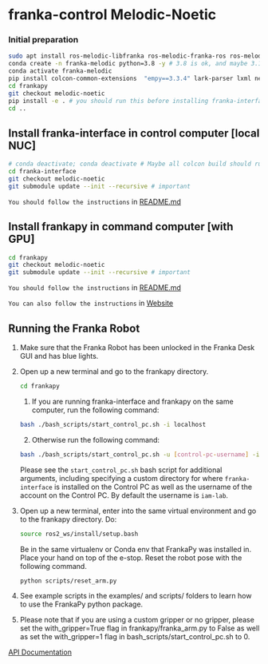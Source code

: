 # franka-control Melodic-Noetic

### Initial preparation
``` bash 
sudo apt install ros-melodic-libfranka ros-melodic-franka-ros ros-melodic-control-msgs # you can change to noetic
conda create -n franka-melodic python=3.8 -y # 3.8 is ok, and maybe 3.10 is also ok, but we recommend 3.8 for stable
conda activate franka-melodic
pip install colcon-common-extensions  "empy==3.3.4" lark-parser lxml netifaces pyyaml rosdistro vcstool setuptools
cd frankapy 
git checkout melodic-noetic
pip install -e . # you should run this before installing franka-interface
cd ..
```
## Install franka-interface in control computer [local NUC]
```bash 
# conda deactivate; conda deactivate # Maybe all colcon build should run without any conda env, including (base) ? 
cd franka-interface 
git checkout melodic-noetic
git submodule update --init --recursive # important
```
`You should follow the instructions` in [README.md](franka-interface/README.md)

## Install frankapy in command computer [with GPU]
```bash 
cd frankapy
git checkout melodic-noetic
git submodule update --init --recursive # important
```
`You should follow the instructions` in [README.md](frankapy/README.md)

`You can also follow the instructions` in [Website](https://iamlab-cmu.github.io/frankapy/install.html)

## Running the Franka Robot

1. Make sure that the Franka Robot has been unlocked in the Franka Desk GUI and has blue lights.

2. Open up a new terminal and go to the frankapy directory.
    ```bash
    cd frankapy
    ```
    1. If you are running franka-interface and frankapy on the same computer, run the following command:
    ```bash 
    bash ./bash_scripts/start_control_pc.sh -i localhost
    ```
    2.  Otherwise run the following command:
    ```bash 
    bash ./bash_scripts/start_control_pc.sh -u [control-pc-username] -i [control-pc-name]
    ```
   Please see the `start_control_pc.sh` bash script for additional arguments, including specifying a custom directory for where `franka-interface` is installed on the Control PC as well as the username of the account on the Control PC. By default the username is `iam-lab`.
   
3. Open up a new terminal, enter into the same virtual environment and go to the frankapy directory. Do:
   ```bash
   source ros2_ws/install/setup.bash
   ```
   Be in the same virtualenv or Conda env that FrankaPy was installed in. Place your hand on top of the e-stop. Reset the robot pose with the following command.
   
   ```bash
   python scripts/reset_arm.py
   ```
4. See example scripts in the examples/ and scripts/ folders to learn how to use the FrankaPy python package.

5. Please note that if you are using a custom gripper or no gripper, please set the with_gripper=True flag in frankapy/franka_arm.py to False as well as set the with_gripper=1 flag in bash_scripts/start_control_pc.sh to 0.

[API Documentation](https://iamlab-cmu.github.io/frankapy/frankaarm.html#)